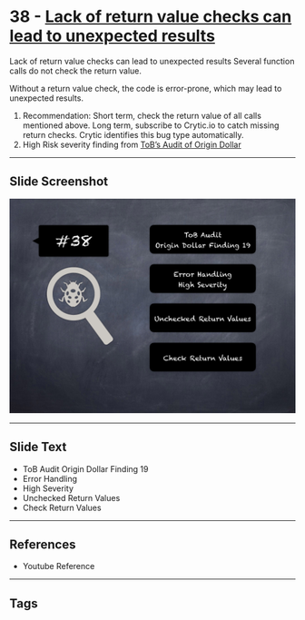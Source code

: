 
# 38 - [Lack of return value checks can lead to unexpected results](./Lack%20of%20return%20value%20checks%20can%20lead%20to%20unexpected%20results.md)

Lack of return value checks can lead to unexpected results Several function calls do not check the return value. 

Without a return value check, the code is error-prone, which may lead to unexpected results.

1. Recommendation: Short term, check the return value of all calls mentioned above. Long term, subscribe to Crytic.io to catch missing return checks. Crytic identifies this bug type automatically.
2. High Risk severity finding from [ToB’s Audit of Origin Dollar](https://github.com/trailofbits/publications/blob/master/reviews/OriginDollar.pdf)
___
## Slide Screenshot
![038.png](../../images/7.%20Audit%20Findings%20101/038.png)
___
## Slide Text
- ToB Audit Origin Dollar Finding 19
- Error Handling
- High Severity
- Unchecked Return Values
- Check Return Values
___
## References
- Youtube Reference
___
## Tags

